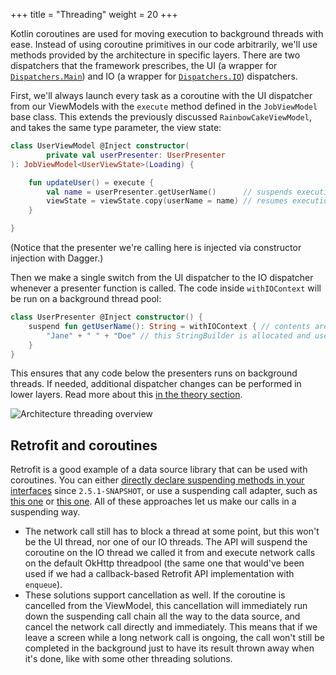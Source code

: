 +++
title = "Threading"
weight = 20
+++

Kotlin coroutines are used for moving execution to background threads with ease. Instead of using coroutine primitives in our code arbitrarily, we'll use methods provided by the architecture in specific layers. There are two dispatchers that the framework prescribes, the UI (a wrapper for [`Dispatchers.Main`](https://kotlin.github.io/kotlinx.coroutines/kotlinx-coroutines-core/kotlinx.coroutines/-dispatchers/-main.html)) and IO (a wrapper for [`Dispatchers.IO`](https://kotlin.github.io/kotlinx.coroutines/kotlinx-coroutines-core/kotlinx.coroutines/-dispatchers/-i-o.html)) dispatchers.

First, we'll always launch every task as a coroutine with the UI dispatcher from our ViewModels with the `execute` method defined in the `JobViewModel` base class. This extends the previously discussed `RainbowCakeViewModel`, and takes the same type parameter, the view state:

```kotlin
class UserViewModel @Inject constructor(
        private val userPresenter: UserPresenter
): JobViewModel<UserViewState>(Loading) {

    fun updateUser() = execute {
        val name = userPresenter.getUserName()      // suspends execution on the UI thread, goes to background
        viewState = viewState.copy(userName = name) // resumes execution on the UI thread again
    }

}
```

(Notice that the presenter we're calling here is injected via constructor injection with Dagger.)

Then we make a single switch from the UI dispatcher to the IO dispatcher whenever a presenter function is called. The code inside `withIOContext` will be run on a background thread pool:

```kotlin
class UserPresenter @Inject constructor() {
    suspend fun getUserName(): String = withIOContext { // contents are executed on the IO threadpool
        "Jane" + " " + "Doe" // this StringBuilder is allocated and used on the background thread
    }
}
```

This ensures that any code below the presenters runs on background threads. If needed, additional dispatcher changes can be performed in lower layers. Read more about this [in the theory section](/theory/threading/).

![Architecture threading overview](/images/arch_threading.png)


## Retrofit and coroutines

Retrofit is a good example of a data source library that can be used with coroutines. You can either [directly declare suspending methods in your interfaces](https://zsmb.co/retrofit-meets-coroutines) since `2.5.1-SNAPSHOT`, or use a suspending call adapter, such as [this one](https://gist.github.com/zsmb13/c539cbce5ca9b85d9502436f2f286605) or [this one](https://github.com/JakeWharton/retrofit2-kotlin-coroutines-adapter). All of these approaches let us make our calls in a suspending way.

- The network call still has to block a thread at some point, but this won't be the UI thread, nor one of our IO threads. The API will suspend the coroutine on the IO thread we called it from and execute network calls on the default OkHttp threadpool (the same one that would've been used if we had a callback-based Retrofit API implementation with `enqueue`).
- These solutions support cancellation as well. If the coroutine is cancelled from the ViewModel, this cancellation will immediately run down the suspending call chain all the way to the data source, and cancel the network call directly and immediately. This means that if we leave a screen while a long network call is ongoing, the call won't still be completed in the background just to have its result thrown away when it's done, like with some other threading solutions.
